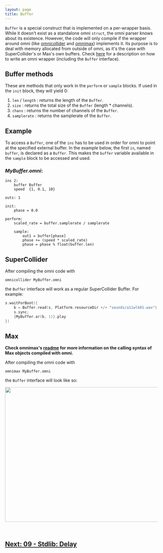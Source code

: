 ```yaml
---
layout: page
title: Buffer
---
```


`Buffer` is a special construct that is implemented on a per-wrapper basis. While it doesn't exist as a standalone omni `struct`, the omni parser knows about its existence. However, the code will only compile if the wrapper around omni (like [omnicollider](https://github.com/vitreo12/omnicollider) and [omnimax](https://github.com/vitreo12/omnimax)) implements it. Its purpose is to deal with memory allocated from outside of omni, as it's the case with SuperCollider's or Max's own buffers. Check [here](11_writing_wrappers.md) for a description on how to write an omni wrapper (including the `Buffer` interface).

## Buffer methods

These are methods that only work in the `perform` or `sample` blocks. If used in the `init` block, they will yield 0:

1. `len` / `length` : returns the length of the `Buffer`.
2. `size`           : returns the total size of the `Buffer` (length * channels).
3. `chans`          : returns the number of channels of the `Buffer`.
4. `samplerate`     : returns the samplerate of the `Buffer`.

## Example

To access a `Buffer`, one of the `ins` has to be used in order for omni to point at the specified external buffer. In the example below, the first `in`, named `buffer`, is declared as a `Buffer`. This makes the `buffer` variable available in the `sample` block to be accessed and used.

### *MyBuffer.omni*:
```
ins 2:
    buffer Buffer
    speed  {1, 0.1, 10}

outs: 1

init:
    phase = 0.0

perform:
    scaled_rate = buffer.samplerate / samplerate
    
    sample:
        out1 = buffer[phase]
        phase += (speed * scaled_rate)
        phase = phase % float(buffer.len)
```

## SuperCollider
After compiling the omni code with

    omnicollider MyBuffer.omni

the `Buffer` interface will work as a regular SuperCollider Buffer. For example:

```c++
s.waitForBoot({
    b = Buffer.read(s, Platform.resourceDir +/+ "sounds/a11wlk01.wav");
    s.sync;
    {MyBuffer.ar(b, 1)}.play
})
```

## Max

**Check omnimax's [readme](https://github.com/vitreo12/omnimax) for more information on the calling syntax of Max objects compiled with omni.**

After compiling the omni code with

    omnimax MyBuffer.omni

the `Buffer` interface will look like so:

<p align="left">
  <img width="559" height="444" src="/images/max_buffer.png">
</p>

<br>

## [Next: 09 - Stdlib: Delay](09_delay.md)